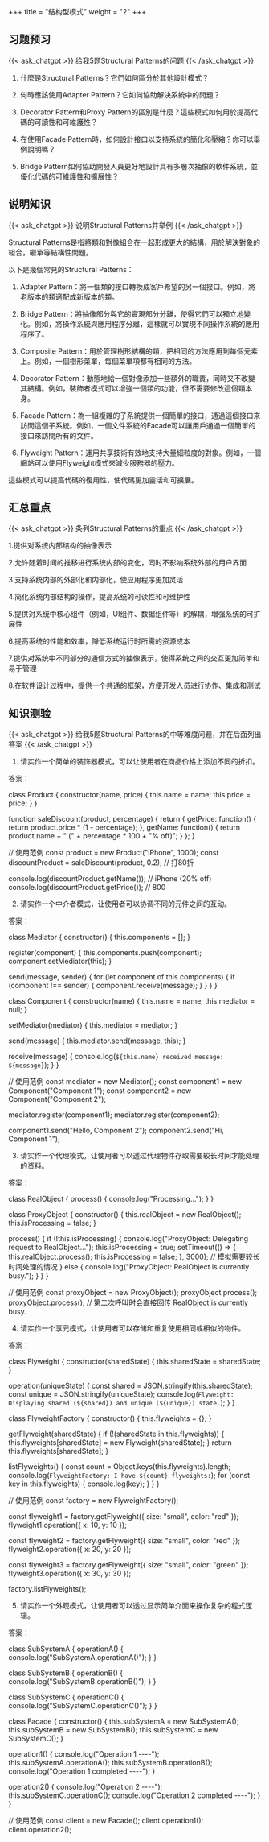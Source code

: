 +++
title = "结构型模式"
weight = "2"
+++
## 习题预习
{{< ask_chatgpt >}}
给我5题Structural Patterns的问题
{{< /ask_chatgpt >}}



1. 什麼是Structural Patterns？它們如何區分於其他設計模式？

2. 何時應該使用Adapter Pattern？它如何協助解決系統中的問題？

3. Decorator Pattern和Proxy Pattern的區別是什麼？這些模式如何用於提高代碼的可讀性和可維護性？

4. 在使用Facade Pattern時，如何設計接口以支持系統的簡化和壓縮？你可以舉例說明嗎？

5. Bridge Pattern如何協助開發人員更好地設計具有多層次抽像的軟件系統，並優化代碼的可維護性和擴展性？   

## 说明知识
{{< ask_chatgpt >}}
说明Structural Patterns并举例
{{< /ask_chatgpt >}}



Structural Patterns是指將類和對像組合在一起形成更大的結構，用於解決對象的組合，繼承等結構性問題。

以下是幾個常見的Structural Patterns：

1. Adapter Pattern：將一個類的接口轉換成客戶希望的另一個接口。例如，將老版本的類適配成新版本的類。

2. Bridge Pattern：將抽像部分與它的實現部分分離，使得它們可以獨立地變化。例如，將操作系統與應用程序分離，這樣就可以實現不同操作系統的應用程序了。

3. Composite Pattern：用於管理樹形結構的類，把相同的方法應用到每個元素上。例如，一個樹形菜單，每個菜單項都有相同的方法。

4. Decorator Pattern：動態地給一個對像添加一些額外的職責，同時又不改變其結構。例如，裝飾者模式可以增強一個類的功能，但不需要修改這個類本身。

5. Facade Pattern：為一組複雜的子系統提供一個簡單的接口，通過這個接口來訪問這個子系統。例如，一個文件系統的Facade可以讓用戶通過一個簡單的接口來訪問所有的文件。

6. Flyweight Pattern：運用共享技術有效地支持大量細粒度的對象。例如，一個網站可以使用Flyweight模式來減少服務器的壓力。

這些模式可以提高代碼的復用性，使代碼更加靈活和可擴展。   

## 汇总重点
{{< ask_chatgpt >}}
条列Structural Patterns的重点
{{< /ask_chatgpt >}}



1.提供对系统内部结构的抽像表示

2.允许随着时间的推移进行系统内部的变化，同时不影响系统外部的用户界面

3.支持系统内部的外部化和内部化，使应用程序更加灵活

4.简化系统内部结构的操作，提高系统的可读性和可维护性

5.提供对系统中核心组件（例如，UI组件、数据组件等）的解耦，增强系统的可扩展性

6.提高系统的性能和效率，降低系统运行时所需的资源成本

7.提供对系统中不同部分的通信方式的抽像表示，使得系统之间的交互更加简单和易于管理

8.在软件设计过程中，提供一个共通的框架，方便开发人员进行协作、集成和测试   

## 知识测验
{{< ask_chatgpt >}}
给我5题Structural Patterns的中等难度问题，并在后面列出答案
{{< /ask_chatgpt >}}



1. 请实作一个简单的装饰器模式，可以让使用者在商品价格上添加不同的折扣。

答案：

class Product {
  constructor(name, price) {
    this.name = name;
    this.price = price;
  }
}

function saleDiscount(product, percentage) {
  return {
    getPrice: function() {
      return product.price * (1 - percentage);
    },
    getName: function() {
      return product.name + " (" + percentage * 100 + "% off)";
    }
  };
}

// 使用范例
const product = new Product("iPhone", 1000);
const discountProduct = saleDiscount(product, 0.2); // 打80折

console.log(discountProduct.getName()); // iPhone (20% off)
console.log(discountProduct.getPrice()); // 800


2. 请实作一个中介者模式，让使用者可以协调不同的元件之间的互动。

答案：

class Mediator {
  constructor() {
    this.components = [];
  }

  register(component) {
    this.components.push(component);
    component.setMediator(this);
  }

  send(message, sender) {
    for (let component of this.components) {
      if (component !== sender) {
        component.receive(message);
      }
    }
  }
}

class Component {
  constructor(name) {
    this.name = name;
    this.mediator = null;
  }

  setMediator(mediator) {
    this.mediator = mediator;
  }

  send(message) {
    this.mediator.send(message, this);
  }

  receive(message) {
    console.log(`${this.name} received message: ${message}`);
  }
}

// 使用范例
const mediator = new Mediator();
const component1 = new Component("Component 1");
const component2 = new Component("Component 2");

mediator.register(component1);
mediator.register(component2);

component1.send("Hello, Component 2");
component2.send("Hi, Component 1");


3. 请实作一个代理模式，让使用者可以透过代理物件存取需要较长时间才能处理的资料。

答案：

class RealObject {
  process() {
    console.log("Processing...");
  }
}

class ProxyObject {
  constructor() {
    this.realObject = new RealObject();
    this.isProcessing = false;
  }

  process() {
    if (!this.isProcessing) {
      console.log("ProxyObject: Delegating request to RealObject...");
      this.isProcessing = true;
      setTimeout(() => {
        this.realObject.process();
        this.isProcessing = false;
      }, 3000); // 模拟需要较长时间处理的情况
    } else {
      console.log("ProxyObject: RealObject is currently busy.");
    }
  }
}

// 使用范例
const proxyObject = new ProxyObject();
proxyObject.process();
proxyObject.process(); // 第二次呼叫时会直接回传 RealObject is currently busy.


4. 请实作一个享元模式，让使用者可以存储和重复使用相同或相似的物件。

答案：

class Flyweight {
  constructor(sharedState) {
    this.sharedState = sharedState;
  }

  operation(uniqueState) {
    const shared = JSON.stringify(this.sharedState);
    const unique = JSON.stringify(uniqueState);
    console.log(`Flyweight: Displaying shared (${shared}) and unique (${unique}) state.`);
  }
}

class FlyweightFactory {
  constructor() {
    this.flyweights = {};
  }

  getFlyweight(sharedState) {
    if (!(sharedState in this.flyweights)) {
      this.flyweights[sharedState] = new Flyweight(sharedState);
    }
    return this.flyweights[sharedState];
  }

  listFlyweights() {
    const count = Object.keys(this.flyweights).length;
    console.log(`FlyweightFactory: I have ${count} flyweights:`);
    for (const key in this.flyweights) {
      console.log(key);
    }
  }
}

// 使用范例
const factory = new FlyweightFactory();

const flyweight1 = factory.getFlyweight({ size: "small", color: "red" });
flyweight1.operation({ x: 10, y: 10 });

const flyweight2 = factory.getFlyweight({ size: "small", color: "red" });
flyweight2.operation({ x: 20, y: 20 });

const flyweight3 = factory.getFlyweight({ size: "small", color: "green" });
flyweight3.operation({ x: 30, y: 30 });

factory.listFlyweights();


5. 请实作一个外观模式，让使用者可以透过显示简单介面来操作复杂的程式逻辑。

答案：

class SubSystemA {
  operationA() {
    console.log("SubSystemA.operationA()");
  }
}

class SubSystemB {
  operationB() {
    console.log("SubSystemB.operationB()");
  }
}

class SubSystemC {
  operationC() {
    console.log("SubSystemC.operationC()");
  }
}

class Facade {
  constructor() {
    this.subSystemA = new SubSystemA();
    this.subSystemB = new SubSystemB();
    this.subSystemC = new SubSystemC();
  }

  operation1() {
    console.log("Operation 1 ----");
    this.subSystemA.operationA();
    this.subSystemB.operationB();
    console.log("Operation 1 completed ----");
  }

  operation2() {
    console.log("Operation 2 ----");
    this.subSystemC.operationC();
    console.log("Operation 2 completed ----");
  }
}

// 使用范例
const client = new Facade();
client.operation1();
client.operation2();   

